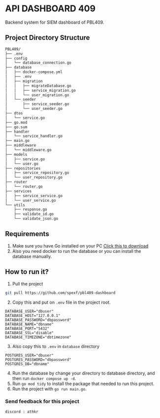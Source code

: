 # API DASHBOARD 409

Backend system for SIEM dashboard of PBL409.

## Project Directory Structure

```bash
PBL409/
├── .env
├── config
│   └── database_connection.go
├── database
│   ├── docker-compose.yml
│   ├── .env
│   ├── migration
│   │   ├── migrateDatabase.go
│   │   ├── service_migration.go
│   │   └── user_migration.go
│   └── seeder
│       ├── service_seeder.go
│       └── user_seeder.go
├── dtos
│   └── service.go
├── go.mod
├── go.sum
├── handler
│   └── service_handler.go
├── main.go
├── middleware
│   └── middleware.go
├── models
│   ├── service.go
│   └── user.go
├── repositories
│   ├── service_repository.go
│   └── user_repository.go
├── router
│   └── router.go
├── services
│   ├── service_service.go
│   └── user_service.go
└── utils
    ├── response.go
    ├── validate_id.go
    └── validate_json.go
```

## Requirements

1. Make sure you have Go installed on your PC [Click this to download](https://go.dev/doc/install)
2. Also you need docker to run the database or you can install the database manually.

## How to run it?

1. Pull the project

```bash
git pull https://github.com/spexf/pbl409-dashboard
```

2. Copy this and put on `.env` file in the project root.

```env
DATABASE_USER="dbuser"
DATABASE_HOST="127.0.0.1"
DATABASE_PASSWORD="dbpassword"
DATABASE_NAME="dbname"
DATABASE_PORT="5432"
DATABASE_SSL="disable"
DATABASE_TIMEZONE="dbtimezone"
```

3. Also copy this to `.env` in `database` directory

```env
POSTGRES_USER="dbuser"
POSTGRES_PASSWORD="dbpassword"
POSTGRES_DB="dbname"
```

4. Run the database by change your directory to database directory, and then run `docker compose up -d`.
5. Run `go mod tidy` to install the package that needed to run this project.
6. Run the project with `go run main.go`.

### Send feedback for this project

`discord : athkr`
